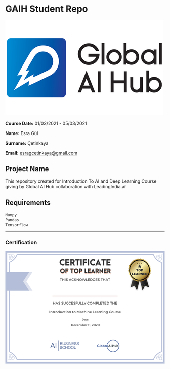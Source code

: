 # GAIH Student Repo 

![](img/newlogo.png)

**Course Date:** 01/03/2021 - 05/03/2021

**Name:** Esra Gül

**Surname:** Çetinkaya

**Email:** esragcetinkaya@gmail.com  

## Project Name
This repository created for Introduction To AI and Deep Learning Course giving by Global AI Hub collaboration with LeadingIndia.ai! 

## Requirements
```
Numpy
Pandas
Tensorflow
```
---

### Certification
![](img/certificate_ex.png)

